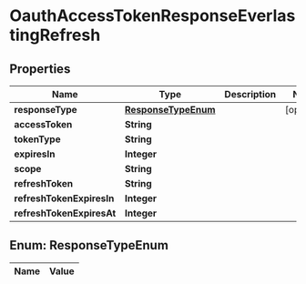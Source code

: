 

# OauthAccessTokenResponseEverlastingRefresh

## Properties

Name | Type | Description | Notes
------------ | ------------- | ------------- | -------------
**responseType** | [**ResponseTypeEnum**](#ResponseTypeEnum) |  |  [optional]
**accessToken** | **String** |  | 
**tokenType** | **String** |  | 
**expiresIn** | **Integer** |  | 
**scope** | **String** |  | 
**refreshToken** | **String** |  | 
**refreshTokenExpiresIn** | **Integer** |  | 
**refreshTokenExpiresAt** | **Integer** |  | 


## Enum: ResponseTypeEnum

Name | Value
---- | -----




